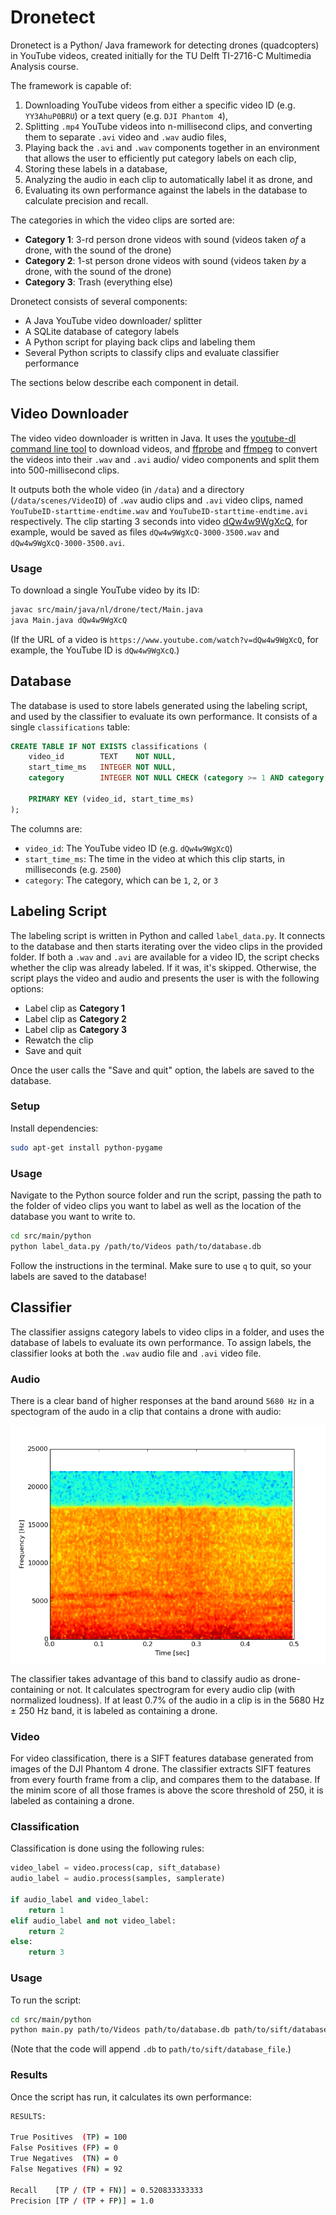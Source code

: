 # Dronetect

Dronetect is a Python/ Java framework for detecting drones (quadcopters) in YouTube videos, created initially for the TU Delft TI-2716-C Multimedia Analysis course. 

The framework is capable of:

1) Downloading YouTube videos from either a specific video ID (e.g. `YY3AhuP0BRU`) or a text query (e.g. `DJI Phantom 4`),
1) Splitting `.mp4` YouTube videos into n-millisecond clips, and converting them to separate `.avi` video and `.wav` audio files,
1) Playing back the `.avi` and `.wav` components together in an environment that allows the user to efficiently put category labels on each clip,
1) Storing these labels in a database,
1) Analyzing the audio in each clip to automatically label it as drone, and
1) Evaluating its own performance against the labels in the database to calculate precision and recall.

The categories in which the video clips are sorted are:

* **Category 1**: 3-rd person drone videos with sound (videos taken _of_ a drone, with the sound of the drone)
* **Category 2**: 1-st person drone videos with sound (videos taken _by_ a drone, with the sound of the drone)
* **Category 3**: Trash (everything else)

Dronetect consists of several components:

* A Java YouTube video downloader/ splitter
* A SQLite database of category labels
* A Python script for playing back clips and labeling them
* Several Python scripts to classify clips and evaluate classifier performance

The sections below describe each component in detail.

## Video Downloader

The video video downloader is written in Java. It uses the [youtube-dl command line tool](https://rg3.github.io/youtube-dl/) to download videos, and [ffprobe](https://ffmpeg.org/ffprobe.html) and [ffmpeg](https://ffmpeg.org/) to convert the videos into their `.wav` and `.avi` audio/ video components and split them into 500-millisecond clips.

It outputs both the whole video (in `/data`) and a directory (`/data/scenes/VideoID`) of `.wav` audio clips and `.avi` video clips, named `YouTubeID-starttime-endtime.wav` and `YouTubeID-starttime-endtime.avi` respectively. The clip starting 3 seconds into video [dQw4w9WgXcQ](https://www.youtube.com/watch?v=dQw4w9WgXcQ), for example, would be saved as files `dQw4w9WgXcQ-3000-3500.wav` and `dQw4w9WgXcQ-3000-3500.avi`.

### Usage

To download a single YouTube video by its ID:

```bash
javac src/main/java/nl/drone/tect/Main.java
java Main.java dQw4w9WgXcQ
```

(If the URL of a video is `https://www.youtube.com/watch?v=dQw4w9WgXcQ`, for example, the YouTube ID is `dQw4w9WgXcQ`.)

## Database

The database is used to store labels generated using the labeling script, and used by the classifier to evaluate its own performance. It consists of a single `classifications` table:

```sql
CREATE TABLE IF NOT EXISTS classifications (
    video_id        TEXT    NOT NULL,
    start_time_ms   INTEGER NOT NULL,
    category        INTEGER NOT NULL CHECK (category >= 1 AND category <= 3),

    PRIMARY KEY (video_id, start_time_ms)
);
```

The columns are:
* `video_id`: The YouTube video ID (e.g. `dQw4w9WgXcQ`)
* `start_time_ms`: The time in the video at which this clip starts, in milliseconds (e.g. `2500`)
* `category`: The category, which can be `1`, `2`, or `3`

## Labeling Script

The labeling script is written in Python and called `label_data.py`. It connects to the database and then starts iterating over the video clips in the provided folder. If both a `.wav` and `.avi` are available for a video ID, the script checks whether the clip was already labeled. If it was, it's skipped. Otherwise, the script plays the video and audio and presents the user is with the following options:

* Label clip as **Category 1**
* Label clip as **Category 2**
* Label clip as **Category 3**
* Rewatch the clip
* Save and quit

Once the user calls the "Save and quit" option, the labels are saved to the database.

### Setup

Install dependencies:

```bash
sudo apt-get install python-pygame
```
### Usage

Navigate to the Python source folder and run the script, passing the path to the folder of video clips you want to label as well as the location of the database you want to write to.

```bash
cd src/main/python
python label_data.py /path/to/Videos path/to/database.db
```

Follow the instructions in the terminal. Make sure to use `q` to quit, so your labels are saved to the database!

## Classifier

The classifier assigns category labels to video clips in a folder, and uses the database of labels to evaluate its own performance. To assign labels, the classifier looks at both the `.wav` audio file and `.avi` video file.

### Audio

There is a clear band of higher responses at the band around `5680 Hz` in a spectogram of the audo in a clip that contains a drone with audio:

![Drone spectogram](https://raw.githubusercontent.com/ThomasKluiters/dronetect/readme/images/drone%20spectogram.png)

The classifier takes advantage of this band to classify audio as drone-containing or not. It calculates spectrogram for every audio clip (with normalized loudness). If at least 0.7% of the audio in a clip is in the 5680 Hz ± 250 Hz band, it is labeled as containing a drone.

### Video

For video classification, there is a SIFT features database generated from images of the DJI Phantom 4 drone. The classifier extracts SIFT features from every fourth frame from a clip, and compares them to the database. If the minim score of all those frames is above the score threshold of 250, it is labeled as containing a drone.

### Classification

Classification is done using the following rules:

```python
video_label = video.process(cap, sift_database)
audio_label = audio.process(samples, samplerate)

if audio_label and video_label:
    return 1
elif audio_label and not video_label:
    return 2
else:
    return 3
```

### Usage

To run the script:

```bash
cd src/main/python
python main.py path/to/Videos path/to/database.db path/to/sift/database_file
```

(Note that the code will append `.db` to `path/to/sift/database_file`.)

### Results

Once the script has run, it calculates its own performance:

```bash
RESULTS:

True Positives  (TP) = 100
False Positives (FP) = 0
True Negatives  (TN) = 0
False Negatives (FN) = 92

Recall    [TP / (TP + FN)] = 0.520833333333
Precision [TP / (TP + FP)] = 1.0
```

